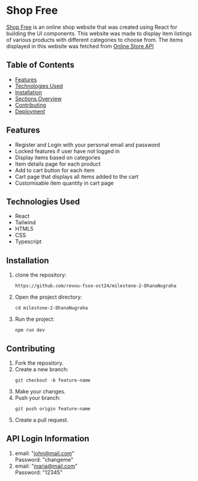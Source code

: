# Shop Free
[Shop Free](https://shopfreerevou.netlify.app/) is an online shop website that was created using React for building the UI components. This website was made to display item listings of various products with different categories to choose from. The items displayed in this website was fetched from [Online Store API](https://fakeapi.platzi.com/en/about/introduction/)


## Table of Contents
- [Features](#features)
- [Technologies Used](#technologies-used)
- [Installation](#installation)
- [Sections Overview](#sections-overview)
- [Contributing](#contributing)
- [Deployment](#deployment)


## Features
- Register and Login with your personal email and password
- Locked features if user have not logged in
- Display items based on categories
- Item details page for each product
- Add to cart button for each item
- Cart page that displays all items added to the cart
- Customisable item quantity in cart page


## Technologies Used
- React
- Tailwind
- HTML5
- CSS
- Typescript


## Installation
1. clone the repository:
    ```
    https://github.com/revou-fsse-oct24/milestone-2-DhanaNugraha
    ```
2. Open the project directory:
    ```
    cd milestone-2-DhanaNugraha
    ```
3. Run the project:
    ```
    npm run dev
    ```


## Contributing
1. Fork the repository.
2. Create a new branch: 
   ```
   git checkout -b feature-name
   ```
3. Make your changes.
4. Push your branch: 
    ```
    git push origin feature-name
    ```
5. Create a pull request.


## API Login Information
1. email: "john@mail.com" <br/>
   Password: "changeme"
2. email: "maria@mail.com" <br/>
   Password: "12345"


